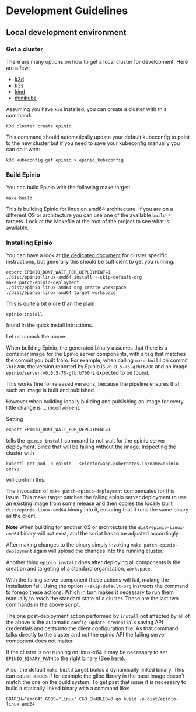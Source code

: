 # Development Guidelines

## Local development environment

### Get a cluster

There are many options on how to get a local cluster for development. Here are a few:

- [k3d](https://k3d.io/)
- [k3s](https://github.com/k3s-io/k3s)
- [kind](https://github.com/kubernetes-sigs/kind)
- [minikube](https://minikube.sigs.k8s.io/docs/start/)

Assuming you have `k3d` installed, you can create a cluster with this command:

```
k3d cluster create epinio
```

This command should automatically update your default kubeconfig to point to
the new cluster but if you need to save your kubeconfig manually you can do it with:

```
k3d kubeconfig get epinio > epinio_kubeconfig
```

### Build Epinio

You can build Epinio with the following make target:

```
make build
```

This is building Epinio for linux on amd64 architecture. If you are on a
different OS or architecture you can use one of the available `build-*` targets.
Look at the Makefile at the root of the project to see what is available.

### Installing Epinio

You can have a look at [the dedicated document](/docs/user/howtos/install.md) for cluster
specific instructions, but generally this should be sufficient to get you running:

```
export EPINIO_DONT_WAIT_FOR_DEPLOYMENT=1
./dist/epinio-linux-amd64 install --skip-default-org
make patch-epinio-deployment
./dist/epinio-linux-amd64 org create workspace
./dist/epinio-linux-amd64 target workspace
```

This is quite a bit more than the plain

```
epinio install
```

found in the quick install intructions.

Let us unpack the above:

When building Epinio, the generated binary assumes that there is a
container image for the Epinio server components, with a tag that
matches the commit you built from.  For example, when calling `make
build` on commit `7bfb700`, the version reported by Epinio is
`v0.0.5-75-g7bfb700` and an image `epinio/server:v0.0.5-75-g7bfb700`
is expected to be found.

This works fine for released versions, because the pipeline ensures
that such an image is built and published.

However when building locally building and publishing an image for
every little change is ... inconvenient.

Setting
```
export EPINIO_DONT_WAIT_FOR_DEPLOYMENT=1
```

tells the `epinio install` command to not wait for the epinio server
deployment. Since that will be failing without the image. Inspecting
the cluster with

```
kubectl get pod -n epinio --selector=app.kubernetes.io/name=epinio-server
```

will confirm this.

The invocation of `make patch-epinio-deployment` compensates for this
issue. This make target patches the failing epinio server deployment
to use an existing image from some release and then copies the locally
built `dist/epinio-linux-amd64` binary into it, ensuring that it runs
the same binary as the client.

__Note__ When building for another OS or architecture the
`dist/epinio-linux-amd64` binary will not exist, and the script has to
be adjusted accordingly.

After making changes to the binary simply invoking `make
patch-epinio-deployment` again will upload the changes into the
running cluster.

Another thing `epinio install` does after deploying all components is
the creation and targeting of a standard organization, `workspace`.

With the failing server component these actions will fail, making the
installation fail. Using the option `--skip-default-org` instructs the
command to forego these actions. Which in turn makes it necessary to
run them manually to reach the standard state of a cluster. These are
the last two commands in the above script.

The one post-deployment action performed by `install` not affected by
all of the above is the automatic `config update-credentials` saving
API credentials and certs into the client configuration file. As that
command talks directly to the cluster and not the epinio API the
failing server component does not matter.

If the cluster is not running on linux-x64 it may be necessary to set
`EPINIO_BINARY_PATH` to the right binary
([See here](https://github.com/epinio/epinio/blob/2c3c93f79b1019fe7895273b94f40b725ede2996/scripts/patch-epinio-deployment.sh#L19)).

Also, the default `make build` target builds a dynamically linked
binary. This can cause issues if for example the glibc library in the
base image doesn't match the one on the build system. To get past that
issue it is necessary to build a statically linked binary with a
command like:

```
GOARCH="amd64" GOOS="linux" CGO_ENABLED=0 go build -o dist/epinio-linux-amd64
```
